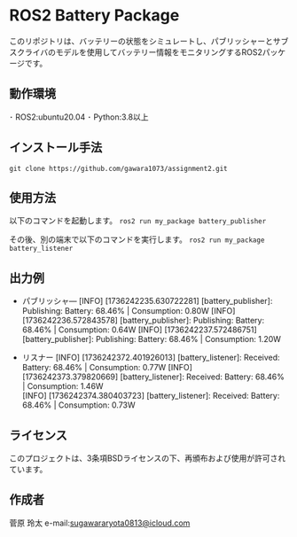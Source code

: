 # ROS2 Battery Package

このリポジトリは、バッテリーの状態をシミュレートし、パブリッシャーとサブスクライバのモデルを使用してバッテリー情報をモニタリングするROS2パッケージです。

## 動作環境
･ ROS2:ubuntu20.04
･ Python:3.8以上

## インストール手法
`git clone https://github.com/gawara1073/assignment2.git`

## 使用方法
以下のコマンドを起動します。
`ros2 run my_package battery_publisher`

その後、別の端末で以下のコマンドを実行します。
`ros2 run my_package battery_listener` 

## 出力例
- パブリッシャ―
[INFO] [1736242235.630722281] [battery_publisher]: Publishing: Battery: 68.46% | Consumption: 0.80W
[INFO] [1736242236.572843578] [battery_publisher]: Publishing: Battery: 68.46% | Consumption: 0.64W
[INFO] [1736242237.572486751] [battery_publisher]: Publishing: Battery: 68.46% | Consumption: 1.20W

- リスナー
  [INFO] [1736242372.401926013] [battery_listener]: Received: Battery: 68.46% | Consumption: 0.77W
[INFO] [1736242373.379820669] [battery_listener]: Received: Battery: 68.46% | Consumption: 1.46W\
[INFO] [1736242374.380403723] [battery_listener]: Received: Battery: 68.46% | Consumption: 0.73W

## ライセンス
このプロジェクトは、3条項BSDライセンスの下、再頒布および使用が許可されています。

## 作成者
菅原 玲太
e-mail:sugawararyota0813@icloud.com
